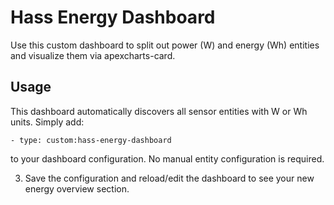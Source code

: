 # Hass Energy Dashboard
Use this custom dashboard to split out power (W) and energy (Wh) entities and visualize them via apexcharts-card.

## Usage
This dashboard automatically discovers all sensor entities with W or Wh units. Simply add:
```
- type: custom:hass-energy-dashboard
```
to your dashboard configuration. No manual entity configuration is required.

3. Save the configuration and reload/edit the dashboard to see your new energy overview section.
